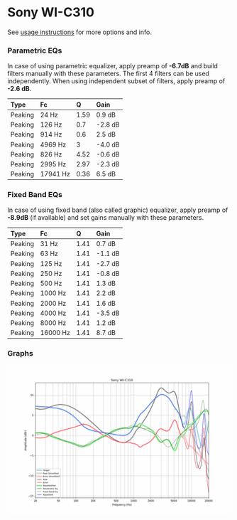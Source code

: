 # Sony WI-C310
See [usage instructions](https://github.com/jaakkopasanen/AutoEq#usage) for more options and info.

### Parametric EQs
In case of using parametric equalizer, apply preamp of **-6.7dB** and build filters manually
with these parameters. The first 4 filters can be used independently.
When using independent subset of filters, apply preamp of **-2.6 dB**.

| Type    | Fc       |    Q | Gain    |
|:--------|:---------|:-----|:--------|
| Peaking | 24 Hz    | 1.59 | 0.9 dB  |
| Peaking | 126 Hz   | 0.7  | -2.8 dB |
| Peaking | 914 Hz   | 0.6  | 2.5 dB  |
| Peaking | 4969 Hz  | 3    | -4.0 dB |
| Peaking | 826 Hz   | 4.52 | -0.6 dB |
| Peaking | 2995 Hz  | 2.97 | -2.3 dB |
| Peaking | 17941 Hz | 0.36 | 6.5 dB  |

### Fixed Band EQs
In case of using fixed band (also called graphic) equalizer, apply preamp of **-8.9dB**
(if available) and set gains manually with these parameters.

| Type    | Fc       |    Q | Gain    |
|:--------|:---------|:-----|:--------|
| Peaking | 31 Hz    | 1.41 | 0.7 dB  |
| Peaking | 63 Hz    | 1.41 | -1.1 dB |
| Peaking | 125 Hz   | 1.41 | -2.7 dB |
| Peaking | 250 Hz   | 1.41 | -0.8 dB |
| Peaking | 500 Hz   | 1.41 | 1.3 dB  |
| Peaking | 1000 Hz  | 1.41 | 2.2 dB  |
| Peaking | 2000 Hz  | 1.41 | 1.6 dB  |
| Peaking | 4000 Hz  | 1.41 | -3.5 dB |
| Peaking | 8000 Hz  | 1.41 | 1.2 dB  |
| Peaking | 16000 Hz | 1.41 | 8.7 dB  |

### Graphs
![](./Sony%20WI-C310.png)